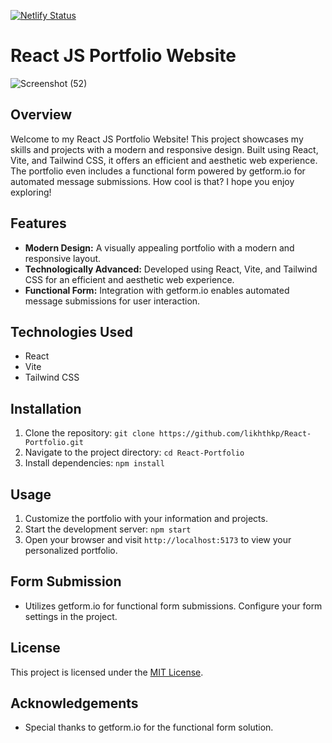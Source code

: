 [![Netlify Status](https://api.netlify.com/api/v1/badges/862b7c7f-6277-4f2f-b04e-5bf3a6226d50/deploy-status)](https://app.netlify.com/sites/likhithkp/deploys)
# React JS Portfolio Website

![Screenshot (52)](https://github.com/likhithkp/React-Portfolio/assets/88890448/f31e4acd-b58b-4fea-8476-8a6b71371086)

## Overview

Welcome to my React JS Portfolio Website! This project showcases my skills and projects with a modern and responsive design. Built using React, Vite, and Tailwind CSS, it offers an efficient and aesthetic web experience. The portfolio even includes a functional form powered by getform.io for automated message submissions. How cool is that? I hope you enjoy exploring!

## Features

- **Modern Design:** A visually appealing portfolio with a modern and responsive layout.
- **Technologically Advanced:** Developed using React, Vite, and Tailwind CSS for an efficient and aesthetic web experience.
- **Functional Form:** Integration with getform.io enables automated message submissions for user interaction.

## Technologies Used

- React
- Vite
- Tailwind CSS

## Installation

1. Clone the repository: `git clone https://github.com/likhthkp/React-Portfolio.git`
2. Navigate to the project directory: `cd React-Portfolio`
3. Install dependencies: `npm install`

## Usage

1. Customize the portfolio with your information and projects.
2. Start the development server: `npm start`
3. Open your browser and visit `http://localhost:5173` to view your personalized portfolio.

## Form Submission

- Utilizes getform.io for functional form submissions. Configure your form settings in the project.

## License

This project is licensed under the [MIT License](LICENSE).

## Acknowledgements

- Special thanks to getform.io for the functional form solution.
